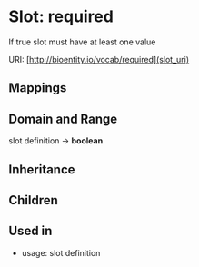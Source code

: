 # Slot: required


If true slot must have at least one value

URI: [http://bioentity.io/vocab/required](slot_uri)
## Mappings

## Domain and Range

slot definition -> **boolean**
## Inheritance

## Children

## Used in

 *  usage: slot definition
